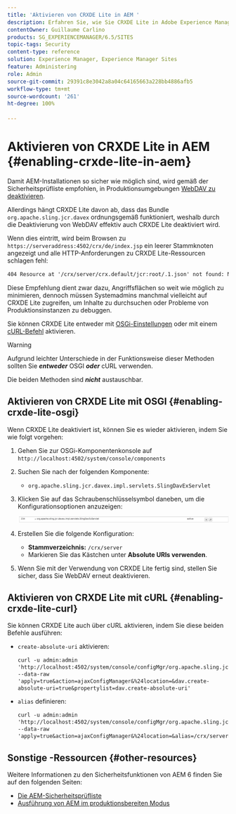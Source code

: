 ```yaml
---
title: 'Aktivieren von CRXDE Lite in AEM '
description: Erfahren Sie, wie Sie CRXDE Lite in Adobe Experience Manager aktivieren.
contentOwner: Guillaume Carlino
products: SG_EXPERIENCEMANAGER/6.5/SITES
topic-tags: Security
content-type: reference
solution: Experience Manager, Experience Manager Sites
feature: Administering
role: Admin
source-git-commit: 29391c8e3042a8a04c64165663a228bb4886afb5
workflow-type: tm+mt
source-wordcount: '261'
ht-degree: 100%

---
```


# Aktivieren von CRXDE Lite in AEM {#enabling-crxde-lite-in-aem}

Damit AEM-Installationen so sicher wie möglich sind, wird gemäß der Sicherheitsprüfliste empfohlen, in Produktionsumgebungen [WebDAV zu deaktivieren](/help/sites-administering/security-checklist.md#disable-webdav).

Allerdings hängt CRXDE Lite davon ab, dass das Bundle `org.apache.sling.jcr.davex` ordnungsgemäß funktioniert, weshalb durch die Deaktivierung von WebDAV effektiv auch CRXDE Lite deaktiviert wird.

Wenn dies eintritt, wird beim Browsen zu `https://serveraddress:4502/crx/de/index.jsp` ein leerer Stammknoten angezeigt und alle HTTP-Anforderungen zu CRXDE Lite-Ressourcen schlagen fehl:

```xml
404 Resource at '/crx/server/crx.default/jcr:root/.1.json' not found: No resource found
```

Diese Empfehlung dient zwar dazu, Angriffsflächen so weit wie möglich zu minimieren, dennoch müssen Systemadmins manchmal vielleicht auf CRXDE Lite zugreifen, um Inhalte zu durchsuchen oder Probleme von Produktionsinstanzen zu debuggen.

Sie können CRXDE Lite entweder mit [OSGi-Einstellungen](#enabling-crxde-lite-osgi) oder mit einem [cURL-Befehl](#enabling-crxde-lite-curl) aktivieren.

>[!WARNING]
>
>Aufgrund leichter Unterschiede in der Funktionsweise dieser Methoden sollten Sie ***entweder*** OSGI ***oder*** cURL verwenden.
>
>Die beiden Methoden sind ***nicht*** austauschbar.

## Aktivieren von CRXDE Lite mit OSGI {#enabling-crxde-lite-osgi}

Wenn CRXDE Lite deaktiviert ist, können Sie es wieder aktivieren, indem Sie wie folgt vorgehen:

1. Gehen Sie zur OSGi-Komponentenkonsole auf `http://localhost:4502/system/console/components`
1. Suchen Sie nach der folgenden Komponente:

   * `org.apache.sling.jcr.davex.impl.servlets.SlingDavExServlet`

1. Klicken Sie auf das Schraubenschlüsselsymbol daneben, um die Konfigurationsoptionen anzuzeigen:

   ![chlimage_1-80](assets/chlimage_1-80a.png)

1. Erstellen Sie die folgende Konfiguration:

   * **Stammverzeichnis:** `/crx/server`
   * Markieren Sie das Kästchen unter **Absolute URIs verwenden**.

1. Wenn Sie mit der Verwendung von CRXDE Lite fertig sind, stellen Sie sicher, dass Sie WebDAV erneut deaktivieren.

## Aktivieren von CRXDE Lite mit cURL {#enabling-crxde-lite-curl}

Sie können CRXDE Lite auch über cURL aktivieren, indem Sie diese beiden Befehle ausführen:

* `create-absolute-uri` aktivieren:

  ```shell
  curl -u admin:admin 'http://localhost:4502/system/console/configMgr/org.apache.sling.jcr.davex.impl.servlets.SlingDavExServlet' --data-raw 'apply=true&action=ajaxConfigManager&%24location=&dav.create-absolute-uri=true&propertylist=dav.create-absolute-uri'
  ```

* `alias` definieren:

  ```shell
  curl -u admin:admin 'http://localhost:4502/system/console/configMgr/org.apache.sling.jcr.davex.impl.servlets.SlingDavExServlet' --data-raw 'apply=true&action=ajaxConfigManager&%24location=&alias=/crx/server&propertylist=alias'
  ```

## Sonstige -Ressourcen {#other-resources}

Weitere Informationen zu den Sicherheitsfunktionen von AEM 6 finden Sie auf den folgenden Seiten:

* [Die AEM-Sicherheitsprüfliste](/help/sites-administering/security-checklist.md)
* [Ausführung von AEM im produktionsbereiten Modus](/help/sites-administering/production-ready.md)

